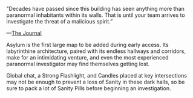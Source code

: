 "Decades have passed since this building has seen anything more than paranormal inhabitants within its walls. That is until your team arrives to investigate the threat of a malicious spirit.”

—[The Journal](https://phasmophobia.fandom.com/wiki/Journal)


Asylum is the first large map to be added during early access. Its labyrinthine architecture, paired with its endless hallways and corridors, make for an intimidating venture, and even the most experienced paranormal investigator may find themselves getting lost.

Global chat, a Strong Flashlight, and Candles placed at key intersections may not be enough to prevent a loss of Sanity in these dark halls, so be sure to pack a lot of Sanity Pills before beginning an investigation.
